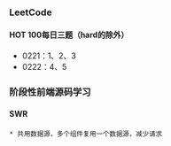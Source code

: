 ### LeetCode
#### HOT 100每日三题（hard的除外）
* 0221：1、2、3
* 0222：4、5
### 阶段性前端源码学习
#### SWR
    * 共用数据源，多个组件复用一个数据源，减少请求